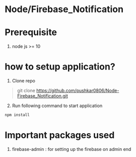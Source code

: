 # Node/Firebase_Notification

# Prerequisite

1. node js >= 10

# how to setup application?

1. Clone repo
> git clone https://github.com/pushkar0806/Node-Firebase_Notification.git

2. Run following command to start application
```bash
npm install
```

# Important packages used
1. firebase-admin : for setting up the firebase on admin end
